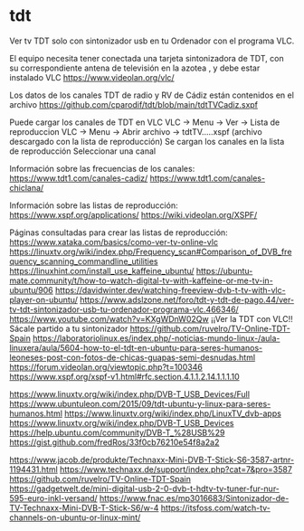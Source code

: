 # tdt
Ver tv TDT solo con sintonizador usb en tu Ordenador con el programa VLC.

El equipo necesita tener conectada una tarjeta sintonizadora de TDT, 
con su correspondiente antena de televisión en la azotea , 
y debe estar instalado VLC https://www.videolan.org/vlc/ 

Los datos de los canales TDT de radio y RV de Cádiz están contenidos en
el archivo https://github.com/cparodif/tdt/blob/main/tdtTVCadiz.sxpf

Puede cargar los canales de TDT en VLC
VLC -> Menu -> Ver -> Lista de reproduccion
VLC -> Menu -> Abrir archivo -> tdtTV.....xspf (archivo descargado con la lista de reproducción)
Se cargan los canales en la lista de reproducción
Seleccionar una canal

Información sobre las frecuencias de los canales:
https://www.tdt1.com/canales-cadiz/
https://www.tdt1.com/canales-chiclana/

Información sobre las listas de reproducción:
https://www.xspf.org/applications/
https://wiki.videolan.org/XSPF/

Páginas consultadas para crear las listas de reproducción:
https://www.xataka.com/basics/como-ver-tv-online-vlc
https://linuxtv.org/wiki/index.php/Frequency_scan#Comparison_of_DVB_frequency_scanning_commandline_utilities
https://linuxhint.com/install_use_kaffeine_ubuntu/
https://ubuntu-mate.community/t/how-to-watch-digital-tv-with-kaffeine-or-me-tv-in-ubuntu/906
https://davidwinter.dev/watching-freeview-dvb-t-tv-with-vlc-player-on-ubuntu/
https://www.adslzone.net/foro/tdt-y-tdt-de-pago.44/ver-tv-tdt-sintonizador-usb-tu-ordenador-programa-vlc.466346/
https://www.youtube.com/watch?v=KXgWDnW02Qw ¡¡Ver la TDT con VLC!! Sácale partido a tu sintonizador
https://github.com/ruvelro/TV-Online-TDT-Spain
https://laboratoriolinux.es/index.php/-noticias-mundo-linux-/aula-linuxera/aula/5604-how-to-el-tdt-en-ubuntu-para-seres-humanos-leoneses-post-con-fotos-de-chicas-guapas-semi-desnudas.html
https://forum.videolan.org/viewtopic.php?t=100346
https://www.xspf.org/xspf-v1.html#rfc.section.4.1.1.2.14.1.1.1.10

https://www.linuxtv.org/wiki/index.php/DVB-T_USB_Devices/Full
https://www.ubuntuleon.com/2015/09/tdt-ubuntu-y-linux-para-seres-humanos.html
https://www.linuxtv.org/wiki/index.php/LinuxTV_dvb-apps
https://www.linuxtv.org/wiki/index.php/DVB-T_USB_Devices
https://help.ubuntu.com/community/DVB-T_%28USB%29
https://gist.github.com/fredRos/33f0cb76210e54f8a2a2

https://www.jacob.de/produkte/Technaxx-Mini-DVB-T-Stick-S6-3587-artnr-1194431.html
https://www.technaxx.de/support/index.php?cat=7&pro=3587
https://github.com/ruvelro/TV-Online-TDT-Spain
https://gadgetwelt.de/mini-digital-usb-2-0-dvb-t-hdtv-tv-tuner-fur-nur-595-euro-inkl-versand/
https://www.fnac.es/mp3016683/Sintonizador-de-TV-Technaxx-Mini-DVB-T-Stick-S6/w-4
https://itsfoss.com/watch-tv-channels-on-ubuntu-or-linux-mint/


